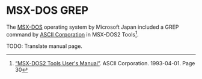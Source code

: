 # MSX-DOS GREP

The [MSX-DOS](https://en.wikipedia.org/wiki/MSX-DOS#Commands_2) operating system
by Microsoft Japan included a GREP command by [ASCII Corporation](https://en.wikipedia.org/wiki/ASCII_Corporation)
in MSX-DOS2 Tools[^manual].

TODO: Translate manual page.

[^manual]: [“MSX-DOS2 Tools User's Manual”](https://archive.org/details/MSXDOS2TOOLS/page/n33/mode/2up).
  ASCII Corporation. 1993-04-01. Page 30
